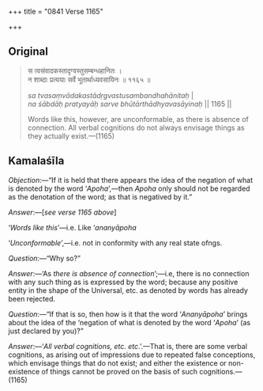 +++
title = "0841 Verse 1165"

+++
## Original 
>
> स त्वसंवादकस्तादृग्वस्तुसम्बन्धहानितः ।  
> न शाब्दाः प्रत्ययाः सर्वे भूतार्थाध्यवसायिनः ॥ ११६५ ॥ 
>
> *sa tvasaṃvādakastādṛgvastusambandhahānitaḥ* \|  
> *na śābdāḥ pratyayāḥ sarve bhūtārthādhyavasāyinaḥ* \|\| 1165 \|\| 
>
> Words like this, however, are unconformable, as there is absence of connection. All verbal cognitions do not always envisage things as they actually exist.—(1165)



## Kamalaśīla

*Objection*:—“If it is held that there appears the idea of the negation of what is denoted by the word ‘*Apoha*’,—then *Apoha* only should not be regarded as the denotation of the word; as that is negatived by it.”

*Answer*:—[*see verse 1165 above*]

‘*Words like this*’—i.e. Like ‘*ananyāpoha*

‘*Unconformable*’,—i.e. not in conformity with any real state ofngs.

*Question*:—“Why so?”

*Answer*:—‘As *there is absence of connection*’;—i.e, there is no connection with any such thing as is expressed by the word; because any positive entity in the shape of the Universal, etc. as denoted by words has already been rejected.

*Question*:—“If that is so, then how is it that the word ‘*Ananyāpoha*’ brings about the idea of the ‘negation of what is denoted by the word ‘*Apoha*’ (as just declared by you)?”

*Answer*:—‘*All verbal cognitions, etc. etc*.’.—That is, there are some verbal cognitions, as arising out of impressions due to repeated false conceptions, which envisage things that do not exist; and either the existence or non-existence of things cannot be proved on the basis of such cognitions.—(1165)


